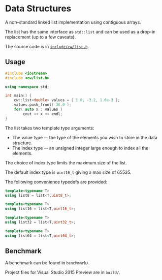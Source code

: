 Data Structures
===============

A non-standard linked list implementation using contiguous arrays.

The list has the same interface as `std::list` and can be used as a drop-in replacement (up to a few caveats).

The source code is in [`include/cw/list.h`](/blob/master/include/cw/list.h).

Usage
-----

```cpp
#include <iostream>
#include <cw/list.h>

using namespace std;

int main() {
    cw::list<double> values = { 1.0, -3.2, 1.0e-3 };
	values.push_front( 30.0 );
	for( auto x : values )
		cout << x << endl;
}
```

The list takes two template type arguments:

* The value type -- the type of the elements you wish to store in the data structure.
* The index type -- an unsigned integer large enough to index all the elements.

The choice of index type limits the maximum size of the list.

The default index type is `uint16_t` giving a max size of 65535.

The following convenience typedefs are provided:

```cpp
template<typename T>
using list8 = list<T,uint8_t>;

template<typename T>
using list16 = list<T,uint16_t>;

template<typename T>
using list32 = list<T,uint32_t>;

template<typename T>
using list64 = list<T,uint64_t>;
```


Benchmark
---------

A benchmark can be found in `benchmark/`.

Project files for Visual Studio 2015 Preview are in `build/`.




